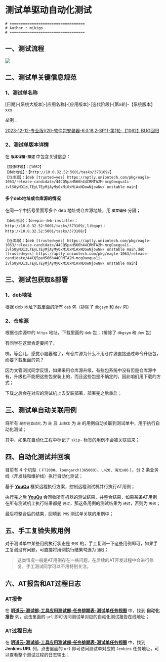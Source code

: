 # 测试单驱动自动化测试

```shell
# ==================================
# Author : mikigo
# ==================================
```

## 一、测试流程

![](/guifan/at.drawio.png)

## 二、测试单关键信息规范

### 1、测试单名称

[日期]-[系统大版本]-[应用名称]-[应用版本]-[迭代阶段]-[第x轮]-【系统版本】xxx

举例：

[2023-12-12-专业版V20-软件包安装器-6.0.18.2-SP11-第1轮-【1062】BUG回归](https://pms.uniontech.com/testtask-view-35573.html)

### 2、测试单版本详情

在 **`版本详情`-`描述`** 中包含关键信息：

```shell
【镜像环境】：【1062】
【deb地址】：【http://10.0.32.52:5001/tasks/373109/】
【仓库源】：【deb [trusted=yes] https://aptly.uniontech.com/pkg/eagle-1063/release-candidate/44CQ5paH566h44CRMTA2M-mcgOaxgua1i-ivlS0yMDIzLTEyLTEyMjAyMy0xMi0xMiAxNDowNjowNw/ unstable main】
```

#### 多个deb地址或仓库源的情况

在同一个中括号里面写多个 deb 地址或仓库源地址，用 **`英文逗号`** 分隔；

```shell
【deb地址】：【deepin-deb-installer：http://10.0.32.52:5001/tasks/373109/,libqapt：http://10.0.32.52:5001/tasks/373108/】

【仓库源】：【deb [trusted=yes] https://aptly.uniontech.com/pkg/eagle-1063/release-candidate/44CQ5paH566h44CRMTA2M-mcgOaxgua1i-ivlS0yMDIzLTEyLTEyMjAyMy0xMi0xMiAxNDowNjowNw/ unstable main,deb [trusted=yes] https://aptly.uniontech.com/pkg/eagle-1063/release-candidate/44CQ5paH566h44CRMTA2M-mcgOaxgua1i-ivlS0yMDIzLTEyLTEyMjAyMy0xMi0xMiAxNDowNjowNw/ unstable main】
```

## 三、测试包获取&部署

### 1、deb地址

根据 deb 地址下载里面的所有 `deb` 包（排除了 `dbgsym` 和 `dev` 包）

### 2、仓库源

根据仓库源中的 `https` 地址，下载里面的 `deb` 包；（排除了 `dbgsym` 和 `dev` 包）

有同学在这里肯定要问了，

咦，等会儿，感觉小脑萎缩了，有仓库源为什么不用仓库源直接通过命令升级包，而要下载里面的包？

因为文管测试同学反馈，如果采用仓库源升级，有些包系统中没有但是仓库源中有，升级也不能把这些包安装上的，而且这些包是不确定的，因此咱们用下载的方式；

下载之后会在对应的测试机上去安装部署，部署完之后重启；

## 三、测试单自动关联用例

将所有 `是否已自动化` 为 `是` 且 `上线CD` 为 `是` 的用例自动关联到测试单中，用于执行自动化测试；

其中，如果在自动化工程中标记了 `skip-` 标签的用例不会被关联进来；

## 四、自动化测试并回填

目前有 4 个机型（ `FT2000`、`loongarch(3A5000)`、`L420`、`海光x86` ），分 2 条业务线（开发线和维护线）执行自动化测试；

基于 [**YouQu**](https://github.com/linuxdeepin/deepin-autotest-framework) 框架远程执行方案，控制远程测试机并行执行AT用例；

执行完之后 [**YouQu**](https://github.com/linuxdeepin/deepin-autotest-framework) 会回收所有机器的测试结果，并整合结果，如果某条AT用例在所有测试机上执行结果都是 `通过`，那这条用例的测试结果为 `通过`，否则为 `失败`；

最后将整合后的结果，回填到 `PMS` 测试单关联的用例中；

## 五、手工复验失败用例

对于测试单中某些用例执行状态是 `失败` 的，手工复测一下这些用例即可，如果手工复测没有问题，可直接将用例执行结果勾选为 `通过`；

>  这类情况一般是AT用例存在一些问题，在后续的AT开发过程中会进行修复，手工测试同学可以不用特别关注。

## 六、AT报告和AT过程日志

### AT报告

在 **[明道云-测试部-工具应用测试部-任务排期表-测试单任务视图](https://cooperation.uniontech.com/app/3642d1a4-7463-4bb6-96bc-69c5c1092a02/64083c8c571dca6a6b0c69e6/64097be258096ffd1a12dda2/64c35664cc11a7bd3d7e4b68)** 中，找到 **自动化报告** 列，点击里面的 `url` 即可访问测试单对应的自动化测试报告在线地址；

### AT过程日志

在 **[明道云-测试部-工具应用测试部-任务排期表-测试单任务视图](https://cooperation.uniontech.com/app/3642d1a4-7463-4bb6-96bc-69c5c1092a02/64083c8c571dca6a6b0c69e6/64097be258096ffd1a12dda2/64c35664cc11a7bd3d7e4b68)** 中，找到 **Jenkins URL** 列，点击里面的 `url` 即可访问测试单对应的 `Jenkins` 任务地址，可以查看整个测试过程的日志输出；
